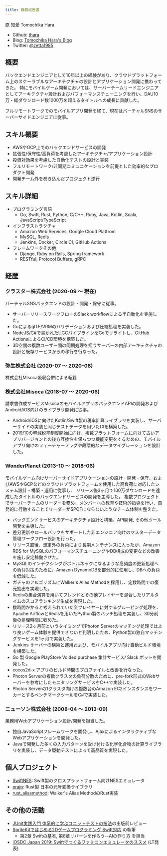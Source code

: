 ```yaml
---
title: 職務経歴書
---
```


原 知愛
Tomochika Hara

- Github: [thara](https://github.com/thara)
- Blog: [Tomochika Hara's Blog](https://blog.thara.jp)
- Twitter: [@zetta1985](https://twitter.com/zetta1985)

## 概要

バックエンドエンジニアとして10年以上の経験があり、クラウドプラットフォーム上のスケーラブルなアーキテクチャの設計とアプリケーション開発に携わってきた。
特にモバイルゲーム開発においては、サーバーチームリードエンジニアとしてアーキテクチャ設計およびパフォーマンスチューニングを行い、DAU10万・総ダウンロード数1000万を超えるタイトルへの成長に貢献した。

フルリモートワークでのモバイルアプリ開発を経て、現在はバーチャルSNSのサーバーサイドエンジニアに従事。

## スキル概要

- AWSやGCP上でのバックエンドサービスの開発
- 拡張性/保守性/高負荷を考慮したアーキテクチャ/アプリケーション設計
- 投資対効果を考慮した自動化テストの設計と実装
- フルリモートワーク/非同期コミュニケーションを前提とした効率的なプロダクト開発
- 開発チーム外を巻き込んだプロジェクト遂行

## スキル詳細

- プログラミング言語
    - Go, Swift, Rust, Python, C/C++, Ruby, Java, Kotlin, Scala, JavaScript/TypeScript
- インフラストラクチャ
    - Amazon Web Services, Google Cloud Platfrom
    - MySQL, Redis
    - Jenkins, Docker, Circle CI, GitHub Actions
- フレームワークその他
    - Django, Ruby on Rails, Spring framework
    - RESTful, Protocol Buffers, gRPC

## 経歴

### クラスター株式会社 (2020-09 〜 現在)

バーチャルSNSバックエンドの設計・開発・保守に従事。

- サーバーリリースワークフローのSlack workflowによる半自動化を実施した。
- GoによるglTF/VRMのバリデーションおよび圧縮処理を実装した。
- NodeJS/C#で書かれたUGCパイプラインをGoでリライトし、GitHub ActionsによるCI/CD環境を構築した。
- 3D空間の複数ユーザー間の同期処理を担うサーバーの内部アーキテクチャの設計と既存サービスからの移行を行なった。

### 弥生株式会社 (2020-07 〜 2020-08)

株式会社Misoca吸収合併による転籍

### 株式会社Misoca (2018-07 〜 2020-06)

請求書作成サービスMisocaのモバイルアプリのバックエンドAPIの開発およびAndroid/iOS向けのライブラリ開発に従事。

- Android/iOSに向けたKotlin/Swift製の税率計算ライブラリを実装し、サーバーサイドの実装と同じテストデータを用いたCIを構築した。
- 2019/10の軽減税率制度開始に向け、複数プラットフォームに向けて古いアプリバージョンとの後方互換性を保ちつつ機能変更をするための、モバイルアプリ向けのフィーチャーフラグや段階的なデータマイグレーションを設計した。

### WonderPlanet (2013-10 〜 2018-06)

モバイルゲーム向けサーバーサイドアプリケーションの設計・開発・保守、およびAWSやGCPなどのクラウドプラットフォームを使用した高負荷に対応したシステム設計・構築・運用に従事し、
リリース後3ヶ月で100万ダウンロードを達成したタイトルのバックエンドサービスの開発を主導した。
複数プロジェクトでサーバーチームのリーダーを務め、メンバーへの教育や技術的指導を行い、自発的に行動することでリーダーがSPOFにならないようなチーム体制を整えた。

- バックエンドサービスのアーキテクチャ設計と構築、API開発, その他ツール開発を主導した。
- 差分更新やロールバックをサポートした非エンジニア向けのマスターデータ管理ワークフロー設計を行った。
- リリース直後、想定外の負荷により長期メンテナンスに入ったが、Amazon RDS for MySQLのパフォーマンスチューニングやDB構成の変更などの改善を施し安定稼働させた。
- MySQLのインデクシングがボトルネックになるような高頻度の更新処理への負荷対策のために、Amazon DynamoDBを部分的に使用し、DBへの負荷を低減した。
- ガチャのアルゴリズムにWalker's Alias Methodを採用し、定数時間での復元抽出を実現した。
- Redisの集合演算を用いてフレンドとその他プレイヤーを混合したリアルタイムのスコアランキング生成を実現した。
- 数時間かかると考えられていた全プレイヤーに対するグルーピング処理を、Apache AirflowとRedisを用いたPython製のバッチ処理を実装し、30分前後の処理時間に収めた。
- リリース2ヶ月前というタイミングでPhoton Serverのマッチング処理ではより良いゲーム体験を提供できないと判明したため、Python製の独自マッチングサービスを1ヶ月で実装した。
- Jenkins サーバーの構築と運用および、モバイルアプリ向け自動ビルド環境を構築した。
- Go 製 Google PlayStore Voided purchase 集計サービス/ Slack ボットを開発した。
- cocos2d-x アプリのビルド時間のプロファイルと改善を行なった。
- Photon Serverの複数クラスタの負荷分散のために、pre-fork形式のWebサーバーを参考にしたモニタリングサービスをC++で実装した。
- Photon Serverの1クラスタ向けの複数台のAmazon EC2インスタンスをワーカーとするベンチマークツールをC#で実装した。

### ニューソン株式会社 (2008-04 〜 2013-09)

業務用Webアプリケーション設計/開発を担当した。

- 独自JavaScriptフレームワークを開発し、AjaxによるインタラクティブなWebアプリケーションを開発した。
- Javaで開発した多くの入力パターンを受け付ける化学化合物の計算ライブラリを実装し、データ駆動テストによって高品質を実現した。

## 個人プロジェクト

- [SwiftNES](https://github.com/thara/SwiftNES): Swift製のクロスプラットフォーム向けNESエミュレータ
- [erajp](https://github.com/thara/erajp): Rust製 日本の元号変換ライブラリ
- [rust_aliasmethod](https://github.com/thara/rust_aliasmethod): Walker's Alias MethodのRust実装

## その他の活動

- [JUnit実践入門 体系的に学ぶユニットテストの技法](http://gihyo.jp/book/2012/978-4-7741-5377-3)の出版前レビュー
- [SpriteKitではじめる2Dゲームプログラミング Swift対応](http://www.shoeisha.co.jp/book/detail/9784798139517) の執筆
  - 第2章 Swiftの基本, 第8章リバーシを作ろう--AIの作り方 を担当
- [iOSDC Japan 2019: Swiftでつくるファミコンエミュレータのススメ](https://fortee.jp/iosdc-japan-2019/proposal/92904657-beda-46fe-8ecb-b27c75ee0f16) (LT発表)
